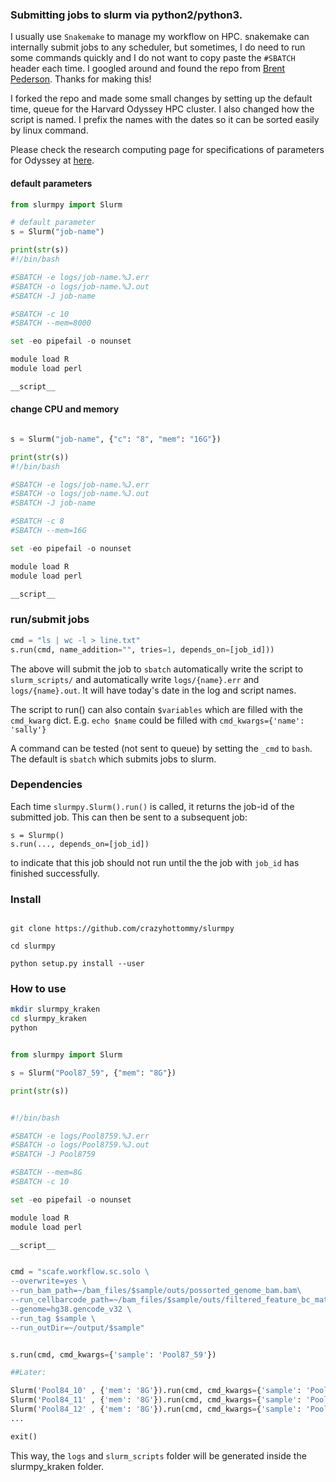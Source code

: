 
### Submitting jobs to slurm via python2/python3.

I usually use `Snakemake` to manage my workflow on HPC. snakemake can internally submit jobs to any scheduler, but sometimes, I do need to run some commands quickly and I do not want to copy paste the `#SBATCH` header each time.
I googled around and found the repo from [Brent Pederson](https://github.com/brentp/slurmpy). Thanks for making this!

I forked the repo and made some small changes by setting up the default time, queue for the Harvard Odyssey HPC cluster. I also changed how the script is named. I prefix the names with the dates so it can be sorted easily by linux command.

Please check the research computing page for specifications of parameters for Odyssey at [here](https://www.rc.fas.harvard.edu/resources/running-jobs/).


#### default parameters

```Python
from slurmpy import Slurm

# default parameter
s = Slurm("job-name")

print(str(s))
#!/bin/bash

#SBATCH -e logs/job-name.%J.err
#SBATCH -o logs/job-name.%J.out
#SBATCH -J job-name

#SBATCH -c 10
#SBATCH --mem=8000

set -eo pipefail -o nounset

module load R
module load perl

__script__

```

#### change CPU and memory

```python

s = Slurm("job-name", {"c": "8", "mem": "16G"})

print(str(s))
#!/bin/bash

#SBATCH -e logs/job-name.%J.err
#SBATCH -o logs/job-name.%J.out
#SBATCH -J job-name

#SBATCH -c 8
#SBATCH --mem=16G

set -eo pipefail -o nounset

module load R
module load perl

__script__

```

### run/submit jobs 

```python
cmd = "ls | wc -l > line.txt"
s.run(cmd, name_addition="", tries=1, depends_on=[job_id]))

```

The above will submit the job to `sbatch` automatically write the script to `slurm_scripts/`
and automatically write `logs/{name}.err` and `logs/{name}.out`. It will have today's
date in the log and script names.

The script to run() can also contain `$variables` which are filled with the `cmd_kwarg` dict.
E.g. `echo $name` could be filled with `cmd_kwargs={'name': 'sally'}`

A command can be tested (not sent to queue) by setting the `_cmd` to `bash`.
The default is `sbatch` which submits jobs to slurm.


### Dependencies


Each time `slurmpy.Slurm().run()` is called, it returns the job-id of the submitted job. This
can then be sent to a subsequent job:
```
s = Slurmp()
s.run(..., depends_on=[job_id])

```
to indicate that this job should not run until the the job with `job_id` has finished successfully.


### Install

```Shell

git clone https://github.com/crazyhottommy/slurmpy

cd slurmpy

python setup.py install --user

```

### How to use

```bash
mkdir slurmpy_kraken
cd slurmpy_kraken
python
```

```python

from slurmpy import Slurm

s = Slurm("Pool87_59", {"mem": "8G"})

print(str(s))


#!/bin/bash

#SBATCH -e logs/Pool8759.%J.err
#SBATCH -o logs/Pool8759.%J.out
#SBATCH -J Pool8759

#SBATCH --mem=8G
#SBATCH -c 10

set -eo pipefail -o nounset

module load R
module load perl

__script__


cmd = "scafe.workflow.sc.solo \
--overwrite=yes \
--run_bam_path=~/bam_files/$sample/outs/possorted_genome_bam.bam\
--run_cellbarcode_path=~/bam_files/$sample/outs/filtered_feature_bc_matrix/barcodes.tsv.gz \
--genome=hg38.gencode_v32 \
--run_tag $sample \
--run_outDir=~/output/$sample"


s.run(cmd, cmd_kwargs={'sample': 'Pool87_59'})

##Later:

Slurm('Pool84_10' , {'mem': '8G'}).run(cmd, cmd_kwargs={'sample': 'Pool84_10'})
Slurm('Pool84_11' , {'mem': '8G'}).run(cmd, cmd_kwargs={'sample': 'Pool84_11'})
Slurm('Pool84_12' , {'mem': '8G'}).run(cmd, cmd_kwargs={'sample': 'Pool84_12'})
...

exit()
```

This way, the `logs` and `slurm_scripts` folder will be generated inside the slurmpy_kraken folder.
